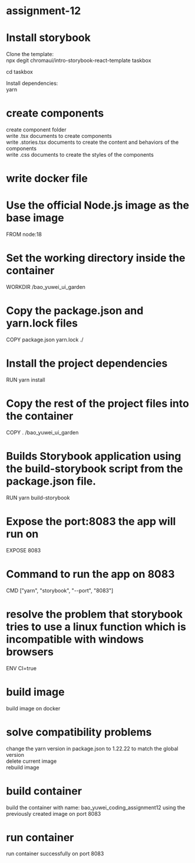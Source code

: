 # assignment-12

# Install storybook
Clone the template: <br>
npx degit chromaui/intro-storybook-react-template taskbox <br>

cd taskbox <br>

Install dependencies: <br>
yarn <br>

# create components
create component folder <br>
write .tsx documents to create components <br>
write .stories.tsx documents to create the content and behaviors of the components <br>
write .css documents to create the styles of the components <br>

# write docker file
# Use the official Node.js image as the base image
FROM node:18

# Set the working directory inside the container
WORKDIR /bao_yuwei_ui_garden

# Copy the package.json and yarn.lock files
COPY package.json yarn.lock ./

# Install the project dependencies
RUN yarn install

# Copy the rest of the project files into the container
COPY . /bao_yuwei_ui_garden

# Builds Storybook application using the build-storybook script from the package.json file.
RUN yarn build-storybook

# Expose the port:8083 the app will run on 
EXPOSE 8083

# Command to run the app on 8083
CMD ["yarn", "storybook", "--port", "8083"]

# resolve the problem that storybook tries to use a linux function which is incompatible with windows browsers
ENV CI=true

# build image
build image on docker 

# solve compatibility problems
change the yarn version in package.json to 1.22.22 to match the global version <br>
delete current image <br>
rebuild image <br>

# build container
build the container with name: bao_yuwei_coding_assignment12 using the previously created image on port 8083 

# run container
run container successfully on port 8083





